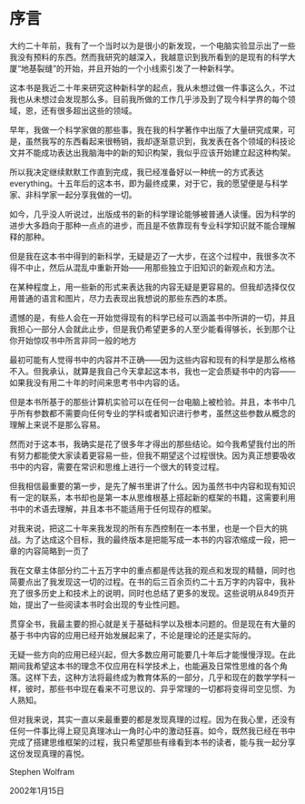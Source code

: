# 序言

大约二十年前，我有了一个当时以为是很小的新发现，一个电脑实验显示出了一些我没有预料的东西。然而我研究的越深入，我越意识到我所看到的是现有的科学大厦“地基裂缝”的开始，并且开始的一个小线索引发了一种新科学。

这本书是我近二十年来研究这种新科学的起点，我从未想过做一件事这么久，不过我也从未想过会发现那么多。目前我所做的工作几乎涉及到了现今科学界的每个领域，恩，还有很多超出这些的领域。

早年，我做一个科学家做的那些事，我在我的科学著作中出版了大量研究成果，可是，虽然我写的东西看起来很畅销，我却逐渐意识到，我发表在各个领域的科技论文并不能成功表达出我脑海中的新的知识构架，我似乎应该开始建立起这种构架。

所以我决定继续默默工作直到完成，我已经准备好以一种统一的方式表达everything。十五年后的这本书，即为最终成果，对于它，我的愿望便是与科学家、非科学家一起分享我做的一切。

如今，几乎没人听说过，出版成书的新的科学理论能够被普通人读懂。因为科学的进步大多趋向于那种一点点的进步，而且是不依靠现有专业科学知识就不能合理解释的那种。

但是我在这本书中得到的新科学，无疑是迈了一大步，在这个过程中，我很多次不得不中止，然后从混乱中重新开始——用那些独立于旧知识的新观点和方法。

在某种程度上，用一些新的形式来表达我的内容无疑是更容易的。但我却选择仅仅用普通的语言和图片，尽力去表现出我想说的那些东西的本质。

遗憾的是，有些人会在一开始觉得现有的科学已经可以涵盖书中所讲的一切，并且我担心一部分人会就此止步，但是我仍希望更多的人至少能看得够长，长到那个让你开始惊叹书中所言非同一般的地方

最初可能有人觉得书中的内容并不正确——因为这些内容和现有的科学是那么格格不入。但我承认，就算是我自己今天拿起这本书，我也一定会质疑书中的内容——如果我没有用二十年的时间来思考书中内容的话。

但是本书所基于的那些计算机实验可以在任何一台电脑上被检验。并且，本书中几乎所有参数都不需要向任何专业的学科或者知识进行参考，虽然这些参数从概念的理解上来说不是那么容易。

然而对于这本书，我确实是花了很多年才得出的那些结论。如今我希望我付出的所有努力都能使大家读着更容易一些，但我不期望这个过程很快。因为真正想要吸收书中的内容，需要在常识和思维上进行一个很大的转变过程。

但我相信最重要的第一步，是先了解书里讲了什么。因为虽然书中内容和现有知识有一定的联系，本书却也是第一本从思维根基上搭起新的框架的书籍，这需要利用书中的术语去理解，并且本书不能适用于任何现存的框架。

对我来说，把这二十年来我发现的所有东西控制在一本书里，也是一个巨大的挑战。为了达成这个目标，我的最终版本是把能写成一本书的内容浓缩成一段，把一章的内容简略到一页了

我在文章主体部分约二十五万字中的重点都是传达我的观点和发现的精髓，同时也简要点出了我发现这一切的过程。在书的后三百余页约二十五万字的内容中，我补充了很多历史上和技术上的说明，同时也总结了更多的发现。这些说明从849页开始，提出了一些阅读本书时会出现的专业性问题。

贯穿全书，我最主要的担心就是关于基础科学以及根本问题的。但是现在有大量的基于书中内容的应用已经开始发展起来了，不论是理论的还是实际的。

无疑一些方向的应用已经兴起，但大多数应用可能要几十年后才能慢慢浮现。在此期间我希望这本书的理念不仅应用在科学技术上，也能遍及日常性思维的各个角落。这样下去，这种方法将最终成为教育体系的一部分，几乎和现在的数学学科一样，彼时，那些书中现在看来不可思议的、异乎常理的一切都将变得司空见惯、为人熟知。

但对我来说，其实一直以来最重要的都是发现真理的过程。因为在我心里，还没有任何一件事比得上窥见真理冰山一角时心中的激动狂喜。如今，既然我已经在书中完成了搭建思维框架的过程，我只希望那些有缘看到本书的读者，能与我一起分享这份发现真理的喜悦。

Stephen Wolfram

2002年1月15日
